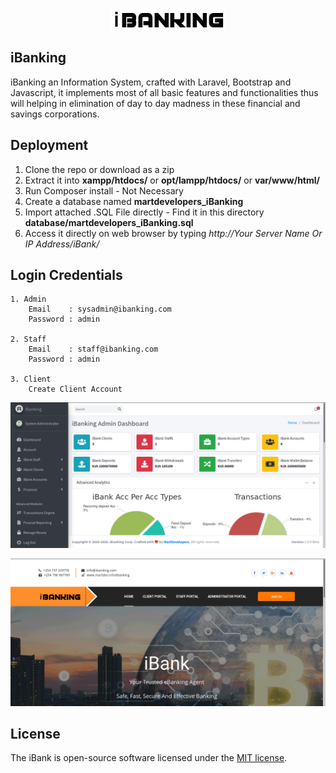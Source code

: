 <p align="center"><img src="https://github.com/MartMbithi/iBanking/blob/master/resources/views/core/assets/images/logo3.png"></p>

## iBanking

iBanking an Information System, crafted with Laravel, Bootstrap and Javascript, it implements most of all basic features and functionalities thus will helping in elimination of day to day madness in these financial and savings corporations. 

## Deployment
1. Clone the repo or download as a zip<br>
2. Extract it into <b>xampp/htdocs/</b> or <b>opt/lampp/htdocs/</b> or <b>var/www/html/</b>
3. Run Composer install - Not Necessary
4. Create a database named <b>martdevelopers_iBanking</b>
5. Import attached .SQL File directly - Find it in this directory <b> database/martdevelopers_iBanking.sql </b>
6. Access it directly on web browser by typing <i>http://Your Server Name Or IP Address/iBank/</i>

## Login Credentials
```
1. Admin
    Email    : sysadmin@ibanking.com
    Password : admin

2. Staff
    Email    : staff@ibanking.com
    Password : admin

3. Client
    Create Client Account
```
<p align="center"><img src="https://github.com/MartMbithi/iBanking/blob/master/public/1.png"></p>
<p align="center"><img src="https://github.com/MartMbithi/iBanking/blob/master/public/2.png"></p>

## License

The iBank is open-source software licensed under the [MIT license](https://opensource.org/licenses/MIT).
